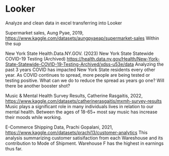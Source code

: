 # Looker
Analyze and clean data in excel transferring into Looker

Supermarket sales, Aung Pyae, 2019, https://www.kaggle.com/datasets/aungpyaeap/supermarket-sales
Within the sup

New York State Health.Data.NY.GOV. (2023) New York State Statewide COVID-19 Testing (Archived) https://health.data.ny.gov/Health/New-York-State-Statewide-COVID-19-Testing-Archived/xdss-u53e/data
Analyzing the past 3 years COVID has impacted New York State residents every other year. As COVID continues to spread, more people are being tested or testing positive. What can we do to reduce the spread as years go one? Will there be another booster shot?
   
Music & Mental Health Survey Results, Catherine Rasgaitis, 2022, https://www.kaggle.com/datasets/catherinerasgaitis/mxmh-survey-results
Music plays a significant role in many individuals lives in relation to our mental health. Between the ages of 18-65+ most say music has increase their moods while working. 

E-Commerce Shipping Data, Prachi Gopalani, 2021, https://www.kaggle.com/datasets/prachi13/customer-analytics
This analysis summarizing customer satisifaction from each Wareshouse and its contribution to Mode of Shipment. Warehouse F has the highest in earnings thus far. 

